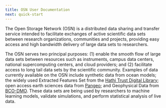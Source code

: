 ```yaml
---
title: OSN User Documentation
next: quick-start
---
```


The Open Storage Network (OSN) is a distributed data sharing and
transfer service intended to facilitate exchanges of active scientific
data sets between research organizations, communities and projects,
providing easy access and high bandwidth delivery of large data sets to
researchers.

The OSN serves two principal purposes: (1) enable the smooth flow of
large data sets between resources such as instruments, campus data
centers, national supercomputing centers, and cloud providers; and (2)
facilitate access to long tail data sets by the scientific community.
Examples of data currently available on the OSN include synthetic data
from ocean models; the widely used Extracted Features Set from the
[Hathi Trust Digital Library](https://www.hathitrust.org/); open access
earth sciences data from [Pangeo](https://pangeo.io/); and Geophysical
Data from [BCO-DMO](https://www.bco-dmo.org/). These data sets are being
used by researchers to machine learning models, validate simulations,
and perform statistical analysis of live data.
